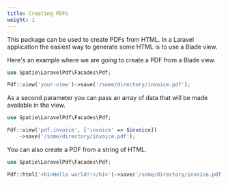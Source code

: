 ```yaml
---
title: Creating PDFs
weight: 1
---
```


This package can be used to create PDFs from HTML. In a Laravel application the easiest way to generate some HTML is to use a Blade view.

Here's an example where we are going to create a PDF from a Blade view.

```php
use Spatie\LaravelPdf\Facades\Pdf;

Pdf::view('your-view')->save('/some/directory/invoice.pdf');
```

As a second parameter you can pass an array of data that will be made available in the view.

```php
use Spatie\LaravelPdf\Facades\Pdf;

Pdf::view('pdf.invoice', ['invoice' => $invoice])
    ->save('/some/directory/invoice.pdf');
```

You can also create a PDF from a string of HTML.

```php
use Spatie\LaravelPdf\Facades\Pdf;

Pdf::html('<h1>Hello world!!</h1>')->save('/some/directory/invoice.pdf');
```
